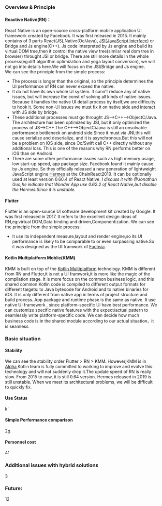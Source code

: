 ### Overview & Principle

#### Reactive Native(RN)：
React Native is an open-source cross-platform mobile application UI framework created by Facebook. It was first released in 2015. It mainly contains of 3 parts React(JS),Native(Oc/Java), [JSI(JavaScript Interface)](https://formidable.com/blog/2019/jsi-jsc-part-2/) or Bridge and Js engine(C++). Js code interpreted by Js engine and build its virtual DOM tree,then it control the native view tree(similar real dom tree in browser) throught JSI or bridge. There are still more details in the whole process(eg:diff algorithm optimization and yoga layout conversion), we will not go into details here.We will focus on the JSI/Bridge and Js engine.
<br/>We can see the principle from the simple process:

- The process is longer than the original, so the principle determines the UI performance of RN can never exceed the native.
- It do not have its own whole UI system. It cann't reduce any of native issues, but will increase the const of solving all kinds of native issues. Because it handles the native UI detail process by itself,we are difficulty to hook it. Some non-UI issues we must fix it on native side and interact with JS side by bridge.
- These additional processes must go throught JS-->C++-->ObjectC/Java. The architecture has been optimized by JSI, but it only optimized the process of JS-->C++.The C++-->ObjectC/Java is still an unsolvable performance bottleneck on android side.Since it must via JNI,this will cause serialize and deserialize, and it is asynchronous.But this will not be a problem on iOS side, since Oc/Swift call C++ directly without any additional loss. This is one of the reasons why RN performs better on iOS than on Android.
- There are some other performance issues such as high memory usage, low start-up speed, app package size. Facebook found it mainly cause by Js engine. So they officially released a new generation of lightweight JavaScript engine [Hermes](https://hermesengine.dev/) at the ChainReact2019. It can be optionally used at least version 0.60.4 of React Native. *I discuss it with @Jonathan Guo,he indicate that Wonder App use 0.62.2 of React Native,but disable the Hermes.Since it is unstable.* 


#### Flutter
Flutter is an open-source UI software development kit created by Google. It was first released in 2017. It refers to the excellent design ideas of RN,eg:virtual DOM,Data binding and driven,Componentization. 
We can see the principle from the simple process:
- It use its independent measure,layout and render engine,so its UI performance is likely to be comparable to or even surpassing native.So it was designed as the UI framwork of [Fuchsia](https://zh.wikipedia.org/wiki/Google_Fuchsia).


#### Kotlin Multiplatform Moblie(KMM)
KMM is built on top of the [Kotlin Multiplatform](https://kotlinlang.org/docs/mpp-intro.html) technology. KMM is different from RN and Flutter,it is not a UI framwork,it is more like the magic of the compilation stage. It is more focus on the common business logic, and this shared common Kotlin code is compiled to different output formats for different targets: to Java bytecode for Android and to native binaries for iOS. It is only different from native app in terms of project structure and build process. App package and runtime phase is the same as native. It use native UI framework , since platform-specific UI have best performance. We can customize specific native features with the expect/actual pattern to seamlessly write platform-specific code.
We can decide how much business code is in the shared module according to our actual situation，it is seamless.

### Basic situation

#### Stability
We can see the stability order Flutter > RN > KMM. However,KMM is in [Alpha](https://kotlinlang.org/docs/components-stability.html),Kotlin team is fully committed to working to improve and evolve this technology and will not suddenly drop it.The update speed of RN is really slow. From 2015 to now, it is still 0.64 version. Hermes released in 2019 is still unstable. When we meet its architectural problems, we will be difficult to quickly fix.

#### Use Status
k'

#### Simple Performance comparison
2g.

#### Personnel cost
41

### Additional issues with hybrid solutions
3

### Future:
12


